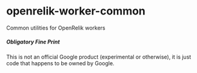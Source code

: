 # openrelik-worker-common
Common utilities for OpenRelik workers

##### Obligatory Fine Print
This is not an official Google product (experimental or otherwise), it is just code that happens to be owned by Google.

